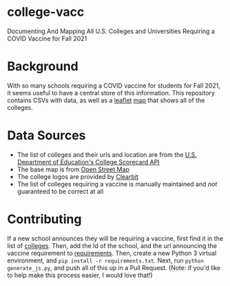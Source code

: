 # college-vacc
Documenting And Mapping All U.S. Colleges and Universities Requiring a COVID Vaccine for Fall 2021

# Background
With so many schools requiring a COVID vaccine for students for Fall 2021, it seems useful to have a central store of this information. This repository
contains CSVs with data, as well as a [leaflet](https://leafletjs.com/) [map](js/campus-vacc-main.js) that shows all of the colleges.

# Data Sources
* The list of colleges and their urls and location are from the [U.S. Department of Education's College Scorecard API](https://collegescorecard.ed.gov/data/documentation/)
* The base map is from [Open Street Map](https://www.openstreetmap.org/)
* The college logos are provided by [Clearbit](https://clearbit.com/logo)
* The list of colleges requiring a vaccine is manually maintained and *not* guaranteed to be correct at all

# Contributing
If a new school announces they will be requiring a vaccine, first find it in the list of [colleges](scripts/output/colleges.csv).
Then, add the Id of the school, and the url announcing the vaccine requirement to [requirements](scripts/announcements.csv). Then,
create a new Python 3 virtual environment, and `pip install -r requirements.txt`. Next, run `python generate_js.py`, and push all
of this up in a Pull Request. (Note: if you'd like to help make this process easier, I would love that!)
